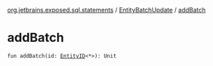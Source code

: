 [org.jetbrains.exposed.sql.statements](../index.md) / [EntityBatchUpdate](index.md) / [addBatch](.)

# addBatch

`fun addBatch(id: `[`EntityID`](../../org.jetbrains.exposed.dao/-entity-i-d/index.md)`<*>): Unit`